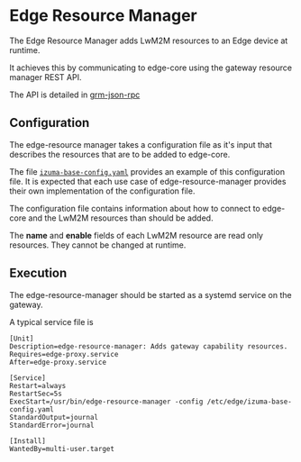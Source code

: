 # Edge Resource Manager

The Edge Resource Manager adds LwM2M resources to an Edge device at runtime.

It achieves this by communicating to edge-core using the gateway resource manager REST API.

The API is detailed in [grm-json-rpc](https://developer.izumanetworks.com/docs/device-management-edge/latest/managing/grm-json-rpc.html)

## Configuration

The edge-resource manager takes a configuration file as it's input that describes the resources that are to be added to edge-core.

The file [`izuma-base-config.yaml`](izuma-base-config.yaml) provides an example of this configuration file. It is expected that each use case of edge-resource-manager provides their own implementation of the configuration file.

The configuration file contains information about how to connect to edge-core and the LwM2M resources than should be added.

The **name** and **enable** fields of each LwM2M resource are read only resources. They cannot be changed at runtime.

## Execution

The edge-resource-manager should be started as a systemd service on the gateway.

A typical service file is

```
[Unit]
Description=edge-resource-manager: Adds gateway capability resources.
Requires=edge-proxy.service
After=edge-proxy.service

[Service]
Restart=always
RestartSec=5s
ExecStart=/usr/bin/edge-resource-manager -config /etc/edge/izuma-base-config.yaml
StandardOutput=journal
StandardError=journal

[Install]
WantedBy=multi-user.target
```
